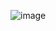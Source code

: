 ![image](https://user-images.githubusercontent.com/74248957/168423574-9bb5a388-526e-43c9-a4e7-8bcfc1b7c573.png)
